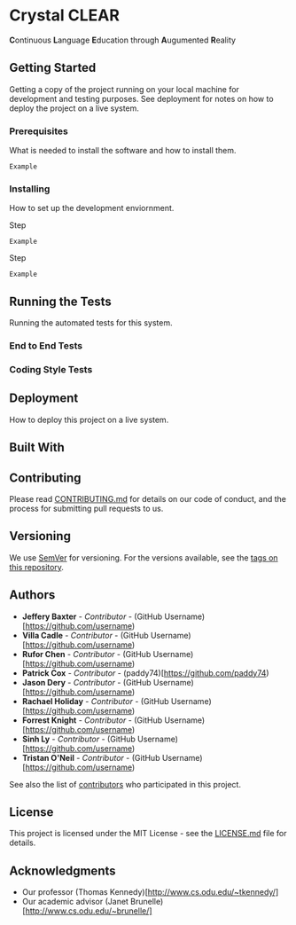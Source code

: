# Crystal CLEAR
**C**ontinuous **L**anguage **E**ducation through **A**ugumented **R**eality

## Getting Started
Getting a copy of the project running on your local machine for development and testing purposes. See deployment for notes on how to deploy the project on a live system.

### Prerequisites
What is needed to install the software and how to install them.
```
Example
```

### Installing
How to set up the development enviornment.

Step
```
Example
```
Step
```
Example
```

## Running the Tests
Running the automated tests for this system.

### End to End Tests


### Coding Style Tests


## Deployment
How to deploy this project on a live system.

## Built With


## Contributing
Please read [CONTRIBUTING.md](CONTRIBUTING.md) for details on our code of conduct, and the process for submitting pull requests to us.

## Versioning
We use [SemVer](http://semver.org/) for versioning. For the versions available, see the [tags on this repository]().

## Authors
* **Jeffery Baxter** - *Contributor* - (GitHub Username)[https://github.com/username)
* **Villa Cadle** - *Contributor* - (GitHub Username)[https://github.com/username)
* **Rufor Chen** - *Contributor* - (GitHub Username)[https://github.com/username)
* **Patrick Cox** - *Contributor* - (paddy74)[https://github.com/paddy74)
* **Jason Dery** - *Contributor* - (GitHub Username)[https://github.com/username)
* **Rachael Holiday** - *Contributor* - (GitHub Username)[https://github.com/username)
* **Forrest Knight** - *Contributor* - (GitHub Username)[https://github.com/username)
* **Sinh Ly** - *Contributor* - (GitHub Username)[https://github.com/username)
* **Tristan O'Neil** - *Contributor* - (GitHub Username)[https://github.com/username)

See also the list of [contributors](https://github.com/paddy74/cs532-s17/graphs/contributors) who participated in this project.

## License
This project is licensed under the MIT License - see the [LICENSE.md](LICENSE.md) file for details.

## Acknowledgments
* Our professor (Thomas Kennedy)[http://www.cs.odu.edu/~tkennedy/]
* Our academic advisor (Janet Brunelle)[http://www.cs.odu.edu/~brunelle/]
